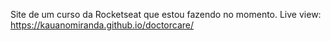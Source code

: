 Site de um curso da Rocketseat que estou fazendo no momento. 
Live view: https://kauanomiranda.github.io/doctorcare/
